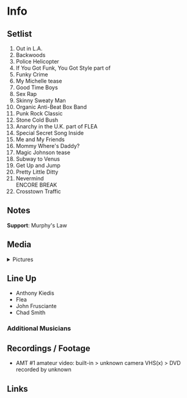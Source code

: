 # Info

## Setlist

1. Out in L.A.
2. Backwoods
3. Police Helicopter
4. If You Got Funk, You Got Style part of
5. Funky Crime
6. My Michelle tease
7. Good Time Boys
8. Sex Rap
9. Skinny Sweaty Man
10. Organic Anti-Beat Box Band
11. Punk Rock Classic
12. Stone Cold Bush
13. Anarchy in the U.K. part of FLEA
14. Special Secret Song Inside
15. Me and My Friends
16. Mommy Where's Daddy?
17. Magic Johnson tease
18. Subway to Venus
19. Get Up and Jump
20. Pretty Little Ditty
21. Nevermind
<br> ENCORE BREAK
22. Crosstown Traffic

## Notes

**Support**: Murphy's Law

## Media 

<details>
  <summary>Pictures</summary>
  <!--<img alt="Setlist" title="Setlist" src="_.jpg" height="200" />
  <img alt="Flyer" title="Flyer" src="_.jpg" height="200" />
  <img alt="Clipper" title="Clipper" src="_.jpg" height="200" />
  <img alt="Ticket" title="Ticket" src="_.jpg" height="200" />
  -->
</details>

## Line Up

* Anthony Kiedis
* Flea
* John Frusciante
* Chad Smith

### Additional Musicians

## Recordings / Footage

* AMT #1 amateur video: built-in > unknown camera VHS(x) > DVD recorded by unknown

## Links